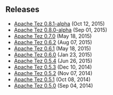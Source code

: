 <!--
   Licensed to the Apache Software Foundation (ASF) under one or more
   contributor license agreements.  See the NOTICE file distributed with
   this work for additional information regarding copyright ownership.
   The ASF licenses this file to You under the Apache License, Version 2.0
   (the "License"); you may not use this file except in compliance with
   the License.  You may obtain a copy of the License at

       http://www.apache.org/licenses/LICENSE-2.0

   Unless required by applicable law or agreed to in writing, software
   distributed under the License is distributed on an "AS IS" BASIS,
   WITHOUT WARRANTIES OR CONDITIONS OF ANY KIND, either express or implied.
   See the License for the specific language governing permissions and
   limitations under the License.
-->

<head><title>Apache Tez Releases</title></head>

Releases
------------
-   [Apache Tez 0.8.1-alpha](./apache-tez-0-8-1-alpha.html) (Oct 12, 2015)
-   [Apache Tez 0.8.0-alpha](./apache-tez-0-8-0-alpha.html) (Sep 01, 2015)
-   [Apache Tez 0.7.0](./apache-tez-0-7-0.html) (May 18, 2015)
-   [Apache Tez 0.6.2](./apache-tez-0-6-2.html) (Aug 07, 2015)
-   [Apache Tez 0.6.1](./apache-tez-0-6-1.html) (May 18, 2015)
-   [Apache Tez 0.6.0](./apache-tez-0-6-0.html) (Jan 23, 2015)
-   [Apache Tez 0.5.4](./apache-tez-0-5-4.html) (Jun 26, 2015)
-   [Apache Tez 0.5.3](./apache-tez-0-5-3.html) (Dec 10, 2014)
-   [Apache Tez 0.5.2](./apache-tez-0-5-2.html) (Nov 07, 2014)
-   [Apache Tez 0.5.1](./apache-tez-0-5-1.html) (Oct 08, 2014)
-   [Apache Tez 0.5.0](./apache-tez-0-5-0.html) (Sep 04, 2014)
